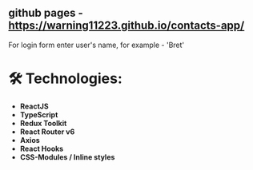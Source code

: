 ## github pages - https://warning11223.github.io/contacts-app/
For login form enter user's name, for example - 'Bret'

# 🛠 Technologies:

- **ReactJS**
- **TypeScript**
- **Redux Toolkit**
- **React Router v6**
- **Axios**
- **React Hooks**
- **CSS-Modules / Inline styles**
